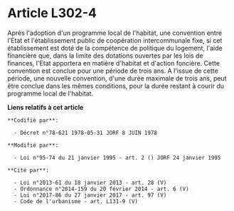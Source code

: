 # Article L302-4

Après l'adoption d'un programme local de l'habitat, une convention entre l'Etat et l'établissement public de coopération
intercommunale fixe, si cet établissement est doté de la compétence de politique du logement, l'aide financière que, dans la
limite des dotations ouvertes par les lois de finances, l'Etat apportera en matière d'habitat et d'action foncière. Cette
convention est conclue pour une période de trois ans. A l'issue de cette période, une nouvelle convention, d'une durée
maximale de trois ans, peut être conclue dans les mêmes conditions, pour la durée restant à courir du programme local de
l'habitat.

**Liens relatifs à cet article**

	**Codifié par**:

	  - Décret n°78-621 1978-05-31 JORF 8 JUIN 1978

	**Modifié par**:

	  - Loi n°95-74 du 21 janvier 1995 - art. 2 () JORF 24 janvier 1995

	**Cité par**:

	  - Loi n°2013-61 du 18 janvier 2013 - art. 28 (V)
	  - Ordonnance n°2014-159 du 20 février 2014 - art. 6 (V)
	  - Loi n°2017-86 du 27 janvier 2017 - art. 97 (V)
	  - Code de l'urbanisme - art. L131-9 (V)
